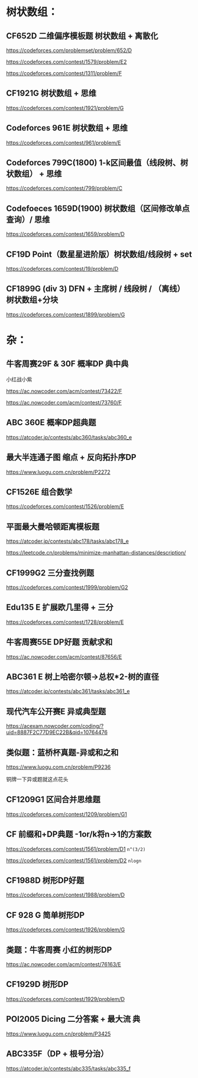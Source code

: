 # 树状数组：

## CF652D 二维偏序模板题 树状数组 + 离散化

https://codeforces.com/problemset/problem/652/D

https://codeforces.com/contest/1579/problem/E2

https://codeforces.com/contest/1311/problem/F

## CF1921G 树状数组 + 思维

https://codeforces.com/contest/1921/problem/G

##  Codeforces 961E 树状数组 + 思维

https://codeforces.com/contest/961/problem/E

## Codeforces 799C(1800) 1-k区间最值（线段树、树状数组） + 思维

https://codeforces.com/contest/799/problem/C

## Codefoeces 1659D(1900)  树状数组（区间修改单点查询）/ 思维

https://codeforces.com/contest/1659/problem/D

## CF19D Point（数星星进阶版）树状数组/线段树 + set

https://codeforces.com/contest/19/problem/D

## CF1899G (div 3) DFN + 主席树 / 线段树 / （离线）树状数组+分块

https://codeforces.com/contest/1899/problem/G



#  杂：

## 牛客周赛29F & 30F 概率DP 典中典

小红战小紫

https://ac.nowcoder.com/acm/contest/73422/F

https://ac.nowcoder.com/acm/contest/73760/F

## ABC 360E 概率DP超典题

https://atcoder.jp/contests/abc360/tasks/abc360_e

## **最大半连通子图** 缩点 + 反向拓扑序DP

https://www.luogu.com.cn/problem/P2272

## CF1526E 组合数学

https://codeforces.com/contest/1526/problem/E

## 平面最大曼哈顿距离模板题

https://atcoder.jp/contests/abc178/tasks/abc178_e

https://leetcode.cn/problems/minimize-manhattan-distances/description/

## CF1999G2 三分查找例题

https://codeforces.com/contest/1999/problem/G2

##  Edu135 E 扩展欧几里得 + 三分

https://codeforces.com/contest/1728/problem/E

## 牛客周赛55E DP好题 贡献求和

https://ac.nowcoder.com/acm/contest/87656/E

##  ABC361 E 树上哈密尔顿->总权*2-树的直径

https://atcoder.jp/contests/abc361/tasks/abc361_e

## 现代汽车公开赛E 异或典型题

https://acexam.nowcoder.com/coding/?uid=8887F2C77D9EC22B&qid=10764476

## 类似题：蓝桥杯真题-异或和之和

https://www.luogu.com.cn/problem/P9236

铜牌一下异或题就这点花头

## CF1209G1 区间合并思维题

https://codeforces.com/contest/1209/problem/G1

## CF 前缀和+DP典题 -1or/k将n->1的方案数

https://codeforces.com/contest/1561/problem/D1  `n^(3/2)`

https://codeforces.com/contest/1561/problem/D2  `nlogn`

## CF1988D  树形DP好题

https://codeforces.com/contest/1988/problem/D

## CF 928 G 简单树形DP

https://codeforces.com/contest/1926/problem/G

## 类题：牛客周赛 小红的树形DP

https://ac.nowcoder.com/acm/contest/76163/E

## CF1929D 树形DP

https://codeforces.com/contest/1929/problem/D

## POI2005 Dicing 二分答案 + 最大流 典

https://www.luogu.com.cn/problem/P3425

## ABC335F（DP + 根号分治）

https://atcoder.jp/contests/abc335/tasks/abc335_f